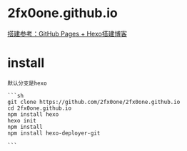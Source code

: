 # 2fx0one.github.io
[搭建参考：GitHub Pages + Hexo搭建博客](http://panjiachen.github.io/vue-element-admin)

# install
    默认分支是hexo
    
    ```sh
    git clone https://github.com/2fx0one/2fx0one.github.io
    cd 2fx0one.github.io
    npm install hexo
    hexo init
    npm install
    npm install hexo-deployer-git
    
    ```

